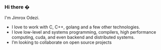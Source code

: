 ### Hi there �

I'm Jimrox Odezi.

- I love to work with C, C++, golang and a few other technologies.
- I love low-level and systems programming, compilers, high performance computing, cuda, and even backend and distributed systems. 
- I’m looking to collaborate on open source projects

